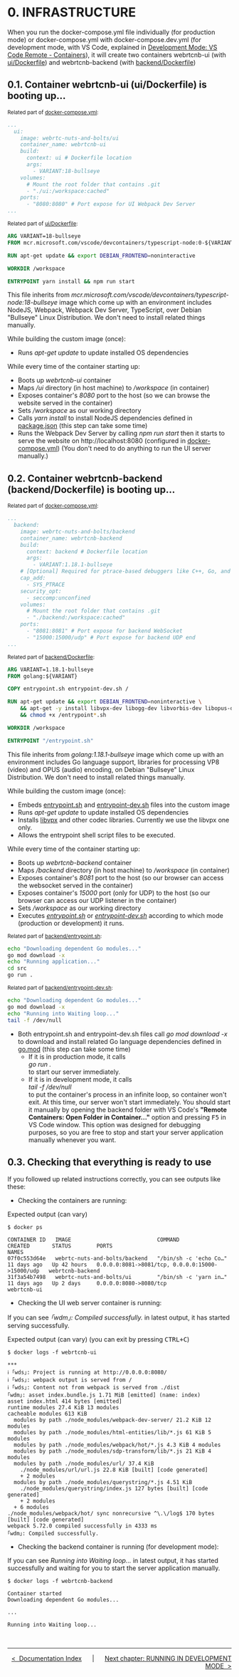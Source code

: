 # **0. INFRASTRUCTURE**

When you run the docker-compose.yml file individually (for production mode) or docker-compose.yml with docker-compose.dev.yml (for development mode, with VS Code, explained in [Development Mode: VS Code Remote - Containers](../README.md#dev-mode)), it will create two containers webrtcnb-ui (with [ui/Dockerfile](../ui/Dockerfile)) and webrtcnb-backend (with [backend/Dockerfile](../backend/Dockerfile))

## **0.1. Container webrtcnb-ui (ui/Dockerfile) is booting up...**

<sup>Related part of [docker-compose.yml](../docker-compose.yml):</sup>
```yml
...
  ui:
    image: webrtc-nuts-and-bolts/ui
    container_name: webrtcnb-ui
    build:
      context: ui # Dockerfile location
      args:
        - VARIANT:18-bullseye
    volumes:
      # Mount the root folder that contains .git
      - "./ui:/workspace:cached"
    ports:
      - "8080:8080" # Port expose for UI Webpack Dev Server
...
```

<sup>Related part of [ui/Dockerfile](../ui/Dockerfile):</sup>
```dockerfile
ARG VARIANT=18-bullseye
FROM mcr.microsoft.com/vscode/devcontainers/typescript-node:0-${VARIANT}

RUN apt-get update && export DEBIAN_FRONTEND=noninteractive

WORKDIR /workspace

ENTRYPOINT yarn install && npm run start
```

This file inherits from *mcr.microsoft.com/vscode/devcontainers/typescript-node:18-bullseye* image which come up with an environment includes NodeJS, Webpack, Webpack Dev Server, TypeScript, over Debian "Bullseye" Linux Distribution. We don't need to install related things manually.

While building the custom image (once):
* Runs *apt-get update* to update installed OS dependencies

While every time of the container starting up:
* Boots up *webrtcnb-ui* container
* Maps */ui* directory (in host machine) to */workspace* (in container)
* Exposes container's *8080* port to the host (so we can browse the website served in the container)
* Sets */workspace* as our working directory
* Calls *yarn install* to install NodeJS dependencies defined in [package.json](../ui/package.json) (this step can take some time)
* Runs the Webpack Dev Server by calling *npm run start* then it starts to serve the website on http://localhost:8080 (configured in [docker-compose.yml](../docker-compose.yml)) (You don't need to do anything to run the UI server manually.)

## **0.2. Container webrtcnb-backend (backend/Dockerfile) is booting up...**

<sup>Related part of [docker-compose.yml](../docker-compose.yml):</sup>
```yml
...
  backend:
    image: webrtc-nuts-and-bolts/backend
    container_name: webrtcnb-backend
    build:
      context: backend # Dockerfile location
      args:
        - VARIANT:1.18.1-bullseye
    # [Optional] Required for ptrace-based debuggers like C++, Go, and Rust
    cap_add:
      - SYS_PTRACE
    security_opt:
      - seccomp:unconfined
    volumes:
      # Mount the root folder that contains .git
      - "./backend:/workspace:cached"
    ports:
      - "8081:8081" # Port expose for backend WebSocket
      - "15000:15000/udp" # Port expose for backend UDP end
...
```

<sup>Related part of [backend/Dockerfile](../backend/Dockerfile):</sup>
```dockerfile
ARG VARIANT=1.18.1-bullseye
FROM golang:${VARIANT}

COPY entrypoint.sh entrypoint-dev.sh /

RUN apt-get update && export DEBIAN_FRONTEND=noninteractive \
    && apt-get -y install libvpx-dev libogg-dev libvorbis-dev libopus-dev portaudio19-dev \
    && chmod +x /entrypoint*.sh

WORKDIR /workspace

ENTRYPOINT "/entrypoint.sh"
```

This file inherits from *golang:1.18.1-bullseye* image which come up with an environment includes Go language support, libraries for processing VP8 (video) and OPUS (audio) encoding, on Debian "Bullseye" Linux Distribution. We don't need to install related things manually.

While building the custom image (once):
* Embeds [entrypoint.sh](../backend/entrypoint.sh) and [entrypoint-dev.sh](../backend/entrypoint-dev.sh) files into the custom image
* Runs *apt-get update* to update installed OS dependencies
* Installs [libvpx](https://en.wikipedia.org/wiki/Libvpx) and other codec libraries. Currently we use the libvpx one only.
* Allows the entrypoint shell script files to be executed.

While every time of the container starting up:
* Boots up *webrtcnb-backend* container
* Maps */backend* directory (in host machine) to */workspace* (in container)
* Exposes container's *8081* port to the host (so our browser can access the websocket served in the container)
* Exposes container's *15000* port (only for UDP) to the host (so our browser can access our UDP listener in the container)
* Sets */workspace* as our working directory
* Executes *[entrypoint.sh](../backend/entrypoint.sh)* or *[entrypoint-dev.sh](../backend/entrypoint-dev.sh)* according to which mode (production or development) it runs.

<sup>Related part of [backend/entrypoint.sh](../backend/entrypoint.sh):</sup>
```sh
echo "Downloading dependent Go modules..."
go mod download -x
echo "Running application..."
cd src
go run .
```

<sup>Related part of [backend/entrypoint-dev.sh](../backend/entrypoint-dev.sh):</sup>
```sh
echo "Downloading dependent Go modules..."
go mod download -x
echo "Running into Waiting loop..."
tail -f /dev/null
```

* Both entrypoint.sh and entrypoint-dev.sh files call *go mod download -x* to download and install related Go language dependencies defined in [go.mod](../backend/go.mod) (this step can take some time)
    * If it is in production mode, it calls
    <br>*go run .*
    <br>to start our server immediately.
    * If it is in development mode, it calls
    <br>*tail -f /dev/null*
    <br>to put the container's process in an infinite loop, so container won't exit. At this time, our server won't start immediately. You should start it manually by opening the backend folder with VS Code's **"Remote Containers: Open Folder in Container..."** option and pressing <kbd>F5</kbd> in VS Code window. This option was designed for debugging purposes, so you are free to stop and start your server application manually whenever you want.

## **0.3. Checking that everything is ready to use**

If you followed up related instructions correctly, you can see outputs like these:

* Checking the containers are running:

Expected output (can vary)
```console
$ docker ps

CONTAINER ID   IMAGE                           COMMAND                  CREATED       STATUS        PORTS                                              NAMES
07f0c553d64e   webrtc-nuts-and-bolts/backend   "/bin/sh -c 'echo Co…"   11 days ago   Up 42 hours   0.0.0.0:8081->8081/tcp, 0.0.0.0:15000->15000/udp   webrtcnb-backend
31f3a54b7498   webrtc-nuts-and-bolts/ui        "/bin/sh -c 'yarn in…"   11 days ago   Up 2 days     0.0.0.0:8080->8080/tcp                             webrtcnb-ui
```

* Checking the UI web server container is running:

If you can see *｢wdm｣: Compiled successfully.* in latest output, it has started serving successfully.

Expected output (can vary) (you can exit by pressing <kbd>CTRL+C</kbd>)
```console
$ docker logs -f webrtcnb-ui

***
ℹ ｢wds｣: Project is running at http://0.0.0.0:8080/
ℹ ｢wds｣: webpack output is served from /
ℹ ｢wds｣: Content not from webpack is served from ./dist
｢wdm｣: asset index.bundle.js 1.71 MiB [emitted] (name: index)
asset index.html 414 bytes [emitted]
runtime modules 27.4 KiB 13 modules
cacheable modules 613 KiB
  modules by path ./node_modules/webpack-dev-server/ 21.2 KiB 12 modules
  modules by path ./node_modules/html-entities/lib/*.js 61 KiB 5 modules
  modules by path ./node_modules/webpack/hot/*.js 4.3 KiB 4 modules
  modules by path ./node_modules/sdp-transform/lib/*.js 21 KiB 4 modules
  modules by path ./node_modules/url/ 37.4 KiB
    ./node_modules/url/url.js 22.8 KiB [built] [code generated]
    + 2 modules
  modules by path ./node_modules/querystring/*.js 4.51 KiB
    ./node_modules/querystring/index.js 127 bytes [built] [code generated]
    + 2 modules
  + 6 modules
./node_modules/webpack/hot/ sync nonrecursive ^\.\/log$ 170 bytes [built] [code generated]
webpack 5.72.0 compiled successfully in 4333 ms
｢wdm｣: Compiled successfully.
```

* Checking the backend container is running (for development mode):

If you can see *Running into Waiting loop...* in latest output, it has started successfully and waiting for you to start the server application manually.

```console
$ docker logs -f webrtcnb-backend

Container started
Downloading dependent Go modules...

...

Running into Waiting loop...
```

<br>

---

<div align="right">

[&lt;&nbsp;&nbsp;Documentation Index](./README.md)&nbsp;&nbsp;&nbsp;&nbsp;&nbsp;&nbsp;|&nbsp;&nbsp;&nbsp;&nbsp;&nbsp;&nbsp;[Next chapter: RUNNING IN DEVELOPMENT MODE&nbsp;&nbsp;&gt;](./01-RUNNING-IN-DEV-MODE.md)

</div>